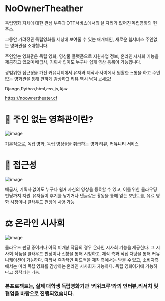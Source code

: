 # NoOwnerTheather

독립영화 자체에 대한 관심 부족과 OTT서비스에서의 설 자리가 없어진 독립영화의 현주소.

그동안 가려졌던 독립영화를 세상에 보여줄 수 있는 매개체인, 새로운 웹서비스 주인없는 영화관을 소개합니다.

주인없는 영화관은 독립 영화, 영상물 플랫폼으로 지원사업 정보, 온라인 시사회 기능을 제공하고 있으며 배급사, 기획사 없이도 누구나 쉽게 영상 등록이 가능합니다.

광범위한 접근성을 가진 커뮤니티에서 유저와 제작사 사이에서 원활한 소통을 하고 주인없는 영화관을 통해 편하게 감상하고 리뷰 역시 남겨 보세요!

Django,Python,html,css,js,Ajax

https://noownertheater.cf




# 🧭 주인 없는 영화관이란?

![image](https://user-images.githubusercontent.com/39684920/180285538-5b8ef016-f35b-40ce-9f9b-eebcedde358f.png)

기본적으로, 독립 영화, 독립 영상물을 취급하는 영화 리뷰, 커뮤니티 서비스

# 🔭 접근성
![image](https://user-images.githubusercontent.com/39684920/180285583-d3afd949-9898-4e62-89e2-abb7a2625711.png)


배급사, 기획사 없이도 누구나 쉽게 자신의 영상을 등록할 수 있고, 이를 위한 클라우딩 펀딩까지 지원. 유저들이 후기를 남기거나 댓글같은 활동을 통해 얻는 포인트를, 유료 영화 시청이나 클라우드 펀딩에 사용 가능

# ⚖️ 온라인 시사회

![image](https://user-images.githubusercontent.com/39684920/180285639-ce8d3281-aea4-4645-833b-81fe884f5705.png)

클라우드 펀딩 중이거나 아직 미개봉 작품의 경우 온라인 시사회 기능을 제공한다. 그 시사회 작품을
클라우드 펀딩이나 신청을 통해 시청하고, 제작 측과 직접 채팅을 통해 커뮤니케이션이 가능하다. 따라서 즉각적인 피드백을 제작 측에서는 받을 수 있고, 소비자측에서는 미리 독립 영화를 감상하는  온라인 시사회가 가능하다. 독립 영화이기에 가능하다고 생각되는 기능.

### 본프로젝트는, 실제 대학생 독립영화기관 '키위크루'와의 인터뷰,리서치 및 협업을 바탕으로 진행되었습니다.
